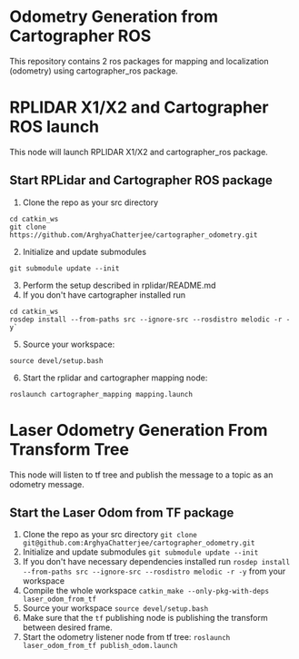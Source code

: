 # Odometry Generation from Cartographer ROS
This repository contains 2 ros packages for mapping and localization (odometry) using cartographer_ros package.

# RPLIDAR X1/X2 and Cartographer ROS launch 

This node will launch RPLIDAR X1/X2 and cartographer_ros package.

## Start RPLidar and Cartographer ROS package

1. Clone the repo as your src directory 
```
cd catkin_ws
git clone https://github.com/ArghyaChatterjee/cartographer_odometry.git
```
2. Initialize and update submodules 
```
git submodule update --init
```
3. Perform the setup described in rplidar/README.md
4. If you don't have cartographer installed run 
```
cd catkin_ws
rosdep install --from-paths src --ignore-src --rosdistro melodic -r -y`
```
5. Source your workspace: 
```
source devel/setup.bash
```
6. Start the rplidar and cartographer mapping node: 
```
roslaunch cartographer_mapping mapping.launch
```

# Laser Odometry Generation From Transform Tree

This node will listen to tf tree and publish the message to a topic as an odometry message.

## Start the Laser Odom from TF package

1. Clone the repo as your src directory `git clone git@github.com:ArghyaChatterjee/cartographer_odometry.git`
2. Initialize and update submodules `git submodule update --init`
3. If you don't have necessary dependencies installed run `rosdep install --from-paths src --ignore-src --rosdistro melodic -r -y` from your workspace
4. Compile the whole workspace `catkin_make --only-pkg-with-deps laser_odom_from_tf`
5. Source your workspace `source devel/setup.bash`
6. Make sure that the `tf` publishing node is publishing the transform between desired frame. 
7. Start the odometry listener node from tf tree: `roslaunch laser_odom_from_tf publish_odom.launch`
